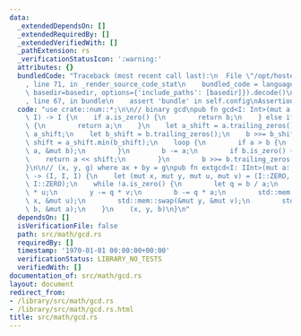 ```yaml
---
data:
  _extendedDependsOn: []
  _extendedRequiredBy: []
  _extendedVerifiedWith: []
  _pathExtension: rs
  _verificationStatusIcon: ':warning:'
  attributes: {}
  bundledCode: "Traceback (most recent call last):\n  File \"/opt/hostedtoolcache/Python/3.9.0/x64/lib/python3.9/site-packages/onlinejudge_verify/documentation/build.py\"\
    , line 71, in _render_source_code_stat\n    bundled_code = language.bundle(stat.path,\
    \ basedir=basedir, options={'include_paths': [basedir]}).decode()\n  File \"/opt/hostedtoolcache/Python/3.9.0/x64/lib/python3.9/site-packages/onlinejudge_verify/languages/user_defined.py\"\
    , line 67, in bundle\n    assert 'bundle' in self.config\nAssertionError\n"
  code: "use crate::num::*;\n\n// binary gcd\npub fn gcd<I: Int>(mut a: I, mut b:\
    \ I) -> I {\n    if a.is_zero() {\n        return b;\n    } else if b.is_zero()\
    \ {\n        return a;\n    }\n    let a_shift = a.trailing_zeros();\n    a >>=\
    \ a_shift;\n    let b_shift = b.trailing_zeros();\n    b >>= b_shift;\n    let\
    \ shift = a_shift.min(b_shift);\n    loop {\n        if a > b {\n            std::mem::swap(&mut\
    \ a, &mut b);\n        }\n        b -= a;\n        if b.is_zero() {\n        \
    \    return a << shift;\n        }\n        b >>= b.trailing_zeros();\n    }\n\
    }\n\n// (x, y, g) where ax + by = g\npub fn extgcd<I: IInt>(mut a: I, mut b: I)\
    \ -> (I, I, I) {\n    let (mut x, mut y, mut u, mut v) = (I::ZERO, I::ONE, I::ONE,\
    \ I::ZERO);\n    while !a.is_zero() {\n        let q = b / a;\n        x -= q\
    \ * u;\n        y -= q * v;\n        b -= q * a;\n        std::mem::swap(&mut\
    \ x, &mut u);\n        std::mem::swap(&mut y, &mut v);\n        std::mem::swap(&mut\
    \ b, &mut a);\n    }\n    (x, y, b)\n}\n"
  dependsOn: []
  isVerificationFile: false
  path: src/math/gcd.rs
  requiredBy: []
  timestamp: '1970-01-01 00:00:00+00:00'
  verificationStatus: LIBRARY_NO_TESTS
  verifiedWith: []
documentation_of: src/math/gcd.rs
layout: document
redirect_from:
- /library/src/math/gcd.rs
- /library/src/math/gcd.rs.html
title: src/math/gcd.rs
---
```

